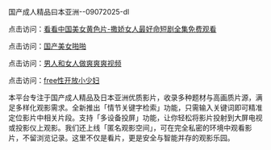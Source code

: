 国产成人精品曰本亚洲--09072025-dl


点击访问：<a href="https://heiliaoxqkkct.pages.dev">看看中国美女黄色片-撒娇女人最好命短剧全集免费观看</a>

点击访问：<a href="https://heiliaoxwd5i8.pages.dev">国产美女啪啪</a>

点击访问：<a href="https://heiliaowt0d7p.pages.dev">男人和女人做爽爽爽视频</a>

点击访问：<a href="https://heiliaoga6s9v.pages.dev">free性开放小少妇</a>


本平台专注于国产成人精品及日本亚洲优质影片，收录多种题材与高画质片源，满足多样化观影需求。全新推出「情节关键字检索」功能，只需输入关键词即可精准定位影片中相关片段。支持「多设备投屏」功能，让你轻松将影片投射到大屏电视或投影仪上观影。我们还上线「匿名观影空间」，可在完全私密的环境中观看影片，不留浏览记录。这里不仅是看片，更是安全与智能并存的观影乐园。

<span style="display:none;">[Canonical link](https://github.com/big11072025/big011)</span>

